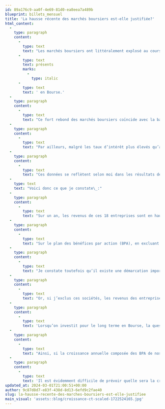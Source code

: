 ```yaml
---
id: 89a176c9-aa0f-4e69-81d0-ea8eea7a489b
blueprint: billets_mensuel
title: 'La hausse récente des marchés boursiers est-elle justifiée?'
html_content:
  -
    type: paragraph
    content:
      -
        type: text
        text: "Les marchés boursiers ont littéralement explosé au cours des derniers mois. Depuis son creux atteint le 27 octobre 2023, l’indice S&P\_500 a rebondi de 23,6 %. Quant à l’indice canadien S&P/TSX, depuis la même date, il s’est apprécié de près de 14,3\_%. Si l’on voulait une confirmation que les marchés boursiers sont imprévisibles à court terme, ils viennent de nous en procurer une autre. Cela renforce notre conviction qu’il faut toujours être "
      -
        type: text
        text: présents
        marks:
          -
            type: italic
      -
        type: text
        text: ' en Bourse.'
  -
    type: paragraph
    content:
      -
        type: text
        text: "Ce fort rebond des marchés boursiers coïncide avec la baisse récente des taux d’intérêt. En effet, au 27 octobre, les taux d’intérêt 10 ans du gouvernement américain s’élevaient à 4,85\_%, à peu près leur plus haut niveau depuis la crise financière de 2008-2009. Des données plus favorables concernant l’inflation aux États-Unis ont été le facteur qui a fait baisser les taux d’intérêt, ce qui a entraîné un rebond des marchés boursiers. Au 31 décembre 2023, les taux d’intérêt 10 ans du gouvernement américain avaient chuté à 3,87\_%. Au cours des dernières semaines, le taux d’une telle obligation a toutefois rebondi à près de 4,27\_%."
  -
    type: paragraph
    content:
      -
        type: text
        text: "Par ailleurs, malgré les taux d’intérêt plus élevés qu’au cours des nombreuses dernières années, l’économie nord-américaine continue de progresser. La croissance réelle du PIB américain a été de 2,5\_% en 2023, dont 3,1\_% au quatrième trimestre. Au Canada, la croissance a été moins forte, mais tout de même positive\_: 1,1\_% du PIB réel pour 2023 et 1,0 % au quatrième trimestre. Les taux de chômage demeurent bas\_à la fin de 2023\_: 3,7\_% aux États-Unis et 5,8\_% au Canada."
  -
    type: paragraph
    content:
      -
        type: text
        text: "Ces données se reflètent selon moi dans les résultats des sociétés que nous détenons dans le portefeuille COTE 100+. En date du 26 février, 18 des 25 sociétés du portefeuille (72\_%) avaient publié leurs résultats trimestriels au cours du dernier mois; pour la plupart, ces résultats concernaient le trimestre clos le 31 décembre 2023. Je crois que c’est un échantillon assez important pour se faire une idée de la progression générale des entreprises du portefeuille."
  -
    type: text
    text: "Voici donc ce que je constate\_:"
  -
    type: paragraph
    content:
      -
        type: text
        text: "Sur un an, les revenus de ces 18 entreprises sont en hausse de 4,7\_% au plus récent trimestre par rapport à un an plus tôt."
  -
    type: paragraph
    content:
      -
        type: text
        text: "Sur le plan des bénéfices par action (BPA), en excluant deux situations exceptionnelles et non comparables, les BPA des entreprises en portefeuille sont en hausse de 7,8\_% sur un an. Dans l’ensemble, j’estime qu’il s’agit d’une performance satisfaisante."
  -
    type: paragraph
    content:
      -
        type: text
        text: "Je constate toutefois qu’il existe une démarcation importante entre les résultats des sociétés que je considère plus cycliques, dont Quincaillerie Richelieu et U-Haul. Pour ces sociétés, les BPA accusent des baisses annuelles respectives de 36,5\_% et 49,8\_%. Il me semble que c’est normal car les activités de ces entreprises ont été ralenties sensiblement par la hausse des taux d’intérêt des deux dernières années. Ces entreprises sont tributaires des marchés immobiliers, de la construction et de la rénovation domiciliaires, ou de l’activité industrielle."
  -
    type: paragraph
    content:
      -
        type: text
        text: "Or, si j’exclus ces sociétés, les revenus des entreprises restantes sont en croissance de 7,2\_% en moyenne par rapport à un an plus tôt. Plus important, la croissance de leurs BPA est de 12,6\_% en moyenne par rapport à un an plus tôt."
  -
    type: paragraph
    content:
      -
        type: text
        text: 'Lorsqu’on investit pour le long terme en Bourse, la question fondamentale est de savoir si, dans l’ensemble, les bénéfices des entreprises que l’on détient augmenteront au cours des cinq ou dix prochaines années.'
  -
    type: paragraph
    content:
      -
        type: text
        text: "Ainsi, si la croissance annuelle composée des BPA de nos sociétés est de 7\_% au cours des 10 prochaines années, cela veut dire que leurs bénéfices auront à peu près doublé durant cette période. Une croissance annuelle composée de l’ordre de 10\_% signifierait que les BPA globaux doubleraient à peu près au cours des sept prochaines années. Si c’était le cas, ne croyez-vous pas que la valeur de ce portefeuille devrait avoir à peu près doublé dans sept à dix ans?"
  -
    type: paragraph
    content:
      -
        type: text
        text: 'Il est évidemment difficile de prévoir quelle sera la croissance des bénéfices de ses entreprises au cours des cinq à dix prochaines années. Cette croissance dépendra en partie de facteurs imprévisibles tels que la croissance économique, l’évolution des taux d’intérêt et d’événements géopolitiques. Toutefois, lorsque je considère les sociétés que nous possédons, la durabilité de leurs modèles d’affaires, leurs avantages concurrentiels et leur santé financière, je ne crois pas me tromper en avançant que leurs BPA, dans l’ensemble, devraient avoir doublé d’ici dix ans.'
updated_at: 2024-03-01T21:00:51+00:00
author: 9c87d8d7-e83f-438d-8d13-6efd9c2fae40
slug: la-hausse-recente-des-marches-boursiers-est-elle-justifiee
main_visual: 'assets::blog/croissance-ct-scaled-1722524165.jpg'
---
```

